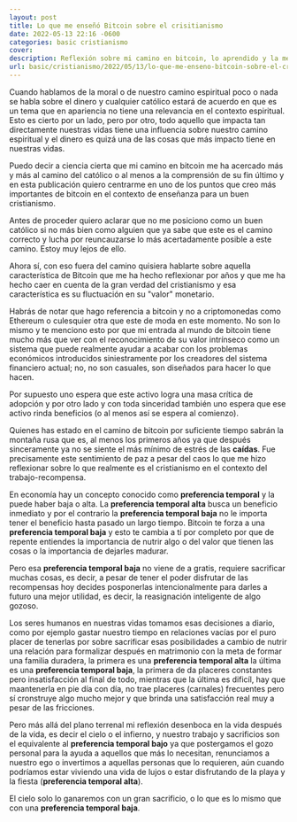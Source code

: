 ```yaml
---
layout: post
title: Lo que me enseñó Bitcoin sobre el crisitianismo
date: 2022-05-13 22:16 -0600
categories: basic cristianismo
cover:
description: Reflexión sobre mi camino en bitcoin, lo aprendido y la metáfora trasladable al cristianismo.
url: basic/cristianismo/2022/05/13/lo-que-me-enseno-bitcoin-sobre-el-crisitianismo.html
---
```


Cuando hablamos de la moral o de nuestro camino espiritual poco o nada se habla sobre el dinero y cualquier católico estará de acuerdo en que es un tema que en apariencia no tiene una relevancia en el contexto espiritual. Esto es cierto por un lado, pero por otro, todo aquello que impacta tan directamente nuestras vidas tiene una influencia sobre nuestro camino espiritual y el dinero es quizá una de las cosas que más impacto tiene en nuestras vidas.

Puedo decir a ciencia cierta que mi camino en bitcoin me ha acercado más y más al camino del católico o al menos a la comprensión de su fin último y en esta publicación quiero centrarme en uno de los puntos que creo más importantes de bitcoin en el contexto de enseñanza para un buen cristianismo.

Antes de proceder quiero aclarar que no me posiciono como un buen católico si no más bien como alguien que ya sabe que este es el camino correcto y lucha por reuncauzarse lo más acertadamente posible a este camino. Estoy muy lejos de ello.

Ahora sí, con eso fuera del camino quisiera hablarte sobre aquella característica de Bitcoin que me ha hecho reflexionar por años y que me ha hecho caer en cuenta de la gran verdad del cristianismo y esa característica es su fluctuación en su "valor" monetario.

Habrás de notar que hago referencia a bitcoin y no a criptomonedas como Ethereum o culesquier otra que este de moda en este momento. No son lo mismo y te menciono esto por que mi entrada al mundo de bitcoin tiene mucho más que ver con el reconocimiento de su valor intrínseco como un sistema que puede realmente ayudar a acabar con los problemas económicos introducidos siniestramente por los creadores del sistema financiero actual; no, no son casuales, son diseñados para hacer lo que hacen.

Por supuesto uno espera que este activo logra una masa crítica de adopción y por otro lado y con toda sinceridad también uno espera que ese activo rinda beneficios (o al menos así se espera al comienzo).

Quienes has estado en el camino de bitcoin por suficiente tiempo sabrán la montaña rusa que es, al menos los primeros años ya que después sinceramente ya no se siente el más mínimo de estrés de las __caídas__. Fue precisamente este sentimiento de paz a pesar del caos lo que me hizo reflexionar sobre lo que realmente es el cristianismo en el contexto del trabajo-recompensa.

En economía hay un concepto conocido como __preferencia temporal__ y la puede haber baja o alta. La __preferencia temporal alta__ busca un beneficio inmediato y por el contrario la __preferencia temporal baja__ no le importa tener el beneficio hasta pasado un largo tiempo. Bitcoin te forza a una __preferencia temporal baja__ y esto te cambia a tí por completo por que de repente entiendes la importancia de nutrir algo o del valor que tienen las cosas o la importancia de dejarles madurar.

Pero esa __preferencia temporal baja__ no viene de a gratis, requiere sacrificar muchas cosas, es decir, a pesar de tener el poder disfrutar de las recompensas hoy decides posponerlas intencionalmente para darles a futuro una mejor utilidad, es decir, la reasignación inteligente de algo gozoso.

Los seres humanos en nuestras vidas tomamos esas decisiones a diario, como por ejemplo gastar nuestro tiempo en relaciones vacías por el puro placer de tenerlas por sobre sacrificar esas posibilidades a cambio de nutrir una relación para formalizar después en matrimonio con la meta de formar una familia duradera, la primera es una __preferencia temporal alta__ la última es una __preferencia temporal baja__, la primera de da placeres constantes pero insatisfacción al final de todo, mientras que la última es dificíl, hay que maantenerla en pie día con día, no trae placeres (carnales) frecuentes pero sí cronstruye algo mucho mejor y que brinda una satisfacción real muy a pesar de las fricciones.

Pero más allá del plano terrenal mi reflexión desenboca en la vida después de la vida, es decir el cielo o el infierno, y nuestro trabajo y sacrificios son el equivalente al __preferencia temporal bajo__ ya que postergamos el gozo personal para la ayuda a aquellos que más lo necesitan, renunciamos a nuestro ego o invertimos a aquellas personas que lo requieren, aún cuando podríamos estar viviendo una vida de lujos o estar disfrutando de la playa y la fiesta (__preferencia temporal alta__). 

El cielo solo lo ganaremos con un gran sacrificio, o lo que es lo mismo que con una __preferencia temporal baja__.

